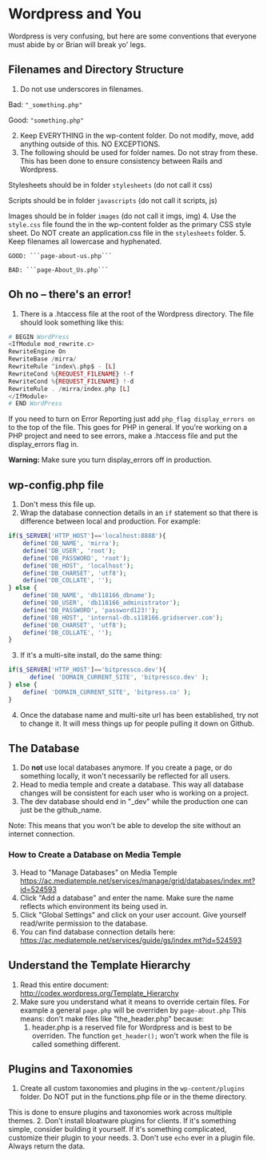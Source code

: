 # Wordpress and You

Wordpress is very confusing, but here are some conventions that everyone must abide by or Brian will break yo' legs.

## Filenames and Directory Structure
1. Do not use underscores in filenames.
  
  Bad: ```"_something.php"```

  Good: ```"something.php"```  

2. Keep EVERYTHING in the wp-content folder. Do not modify, move, add anything outside of this. NO EXCEPTIONS.
3. The following should be used for folder names. Do not stray from these. This has been done to ensure consistency between Rails and Wordpress. 

  Stylesheets should be in folder ```stylesheets``` (do not call it css)
  
  Scripts should be in folder ```javascripts``` (do not call it scripts, js)
  
  Images should be in folder ```images``` (do not call it imgs, img)
4. Use the ```style.css``` file found the in the wp-content folder as the primary CSS style sheet. Do NOT create an application.css file in the ```stylesheets``` folder.
5. Keep filenames all lowercase and hyphenated.

	GOOD: ```page-about-us.php```
	
	BAD: ```page-About_Us.php```

## Oh no – there's an error!
1. There is a .htaccess file at the root of the Wordpress directory. The file should look something like this:
  ```php
  # BEGIN WordPress   
  <IfModule mod_rewrite.c>
  RewriteEngine On
  RewriteBase /mirra/
  RewriteRule ^index\.php$ - [L]  
  RewriteCond %{REQUEST_FILENAME} !-f  
  RewriteCond %{REQUEST_FILENAME} !-d  
  RewriteRule . /mirra/index.php [L]  
  </IfModule>
  # END WordPress
  ```
  
  If you need to turn on Error Reporting just add ```php_flag display_errors on``` to the top of the file. This goes for PHP in general. If you're working on a PHP project and need to see errors, make a .htaccess file and put the display_errors flag in. 

**Warning:** Make sure you turn display_errors off in production.


## wp-config.php file
1. Don't mess this file up.
2. Wrap the database connection details in an ```if``` statement so that there is difference between local and production. For example:
  
  ```php
  if($_SERVER['HTTP_HOST']=='localhost:8888'){
      define('DB_NAME', 'mirra');
	  define('DB_USER', 'root');
	  define('DB_PASSWORD', 'root');
	  define('DB_HOST', 'localhost');
	  define('DB_CHARSET', 'utf8');
	  define('DB_COLLATE', '');
  } else {
	  define('DB_NAME', 'db118166_dbname');
	  define('DB_USER', 'db118166_administrator');
	  define('DB_PASSWORD', 'password123!');
	  define('DB_HOST', 'internal-db.s118166.gridserver.com');
	  define('DB_CHARSET', 'utf8');
  	  define('DB_COLLATE', '');	
  }
  ```
3. If it's a multi-site install, do the same thing:
  ```php
  if($_SERVER['HTTP_HOST']=='bitpressco.dev'){
    	define( 'DOMAIN_CURRENT_SITE', 'bitpressco.dev' );
  } else {
	  define( 'DOMAIN_CURRENT_SITE', 'bitpress.co' );
  }
  ```
4. Once the database name and multi-site url has been established, try not to change it. It will mess things up for people pulling it down on Github.

## The Database
1. Do **not** use local databases anymore. If you create a page, or do something locally, it won't necessarily be reflected for all users.
2. Head to media temple and create a database. This way all database changes will be consistent for each user who is working on a project.
3. The dev database should end in "_dev" while the production one can just be the github_name.

Note: This means that you won't be able to develop the site without an internet connection.

### How to Create a Database on Media Temple
3. Head to "Manage Databases" on Media Temple https://ac.mediatemple.net/services/manage/grid/databases/index.mt?id=524593
4. Click "Add a database" and enter the name. Make sure the name reflects which environment its being used in.
5. Click "Global Settings" and click on your user account. Give yourself read/write permission to the database.
6. You can find database connection details here: https://ac.mediatemple.net/services/guide/gs/index.mt?id=524593



## Understand the Template Hierarchy
1. Read this entire document: http://codex.wordpress.org/Template_Hierarchy
2. Make sure you understand what it means to override certain files. For example a general ```page.php``` will be overriden by ```page-about.php```
	This means: don't make files like "the_header.php" because:
	1. header.php is a reserved file for Wordpress and is best to be overriden. The function ```get_header();``` won't work when the file is called something different.

## Plugins and Taxonomies
1. Create all custom taxonomies and plugins in the ```wp-content/plugins``` folder. Do NOT put in the functions.php file or in the theme directory.

  This is done to ensure plugins and taxonomies work across multiple themes.
2. Don't install bloatware plugins for clients. If it's something simple, consider building it yourself. If it's something complicated, customize their plugin to your needs.
3. Don't use ```echo``` ever in a plugin file. Always return the data.